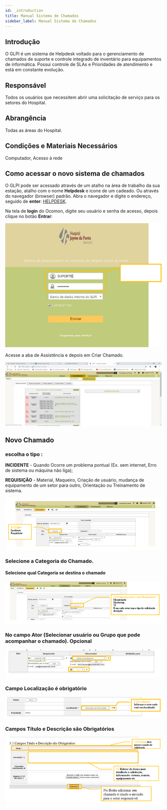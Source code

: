 ```yaml
---
id: _introduction
title: Manual Sistema de Chamados
sidebar_label: Manual Sistema de Chamados
---
```


## Introdução

O GLPI é um sistema de Helpdesk voltado para o gerenciamento de chamados de suporte e controle integrado de inventário para equipamentos de informática. Possui controle de SLAs e Prioridades de atendimento e está em constante evolução.

## Responsável

Todos os usuários que necessitem abrir uma solicitação de serviço para os setores do Hospital.

## Abrangência

Todas as áreas do Hospital.


## Condições e Materiais Necessários

Computador,
Acesso à rede

## Como acessar o novo sistema de chamados

O GLPI pode ser acessado através de um atalho na área de trabalho da sua estação, atalho com o nome **Helpdesk** e icone de um cadeado. Ou através do navegador (browser)
padrão. Abra o navegador e digite o endereço, seguido de **enter**:
[HELPDESK](http://glpi/).

Na tela de **login** do Ocomon, digite seu usuário e senha de acesso, depois clique no botão **Entrar**:

![Imagem da página de login do GLPI](../assets/helpdesk-imgs/glpi-1.png)

Acesse a aba de Assistência e depois em Criar Chamado.

![GLPI](../assets/helpdesk-imgs/glpi-2.png)

## Novo Chamado

### escolha o tipo :

**INCIDENTE** - Quando Ocorre um problema pontual (Ex. sem internet, Erro de sistema ou máquina não liga);

**REQUISIÇÃO** - Material, Maqueiro, Criação de usuário, mudança de equipamento de um setor para outro, Orientação ou Treinamento de sistema.

![GLPI](../assets/helpdesk-imgs/glpi-3.png)

### Selecione a Categoria  do Chamado.

#### Selecione qual Categoria se destina o chamado

![GLPI](../assets/helpdesk-imgs/glpi-4.png)

### No campo Ator (Selecionar usuário ou Grupo que pode acompanhar o chamado). Opcional

![GLPI](../assets/helpdesk-imgs/glpi-5.png)

 ### Campo Localização é obrigatório

![GLPI](../assets/helpdesk-imgs/glpi-6.png)

### Campos Título e Descrição são Obrigatórios

![GLPI](../assets/helpdesk-imgs/glpi-7.png)